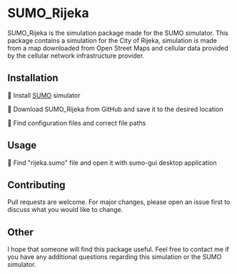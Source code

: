 ﻿# SUMO_Rijeka

SUMO_Rijeka is the simulation package made for the SUMO simulator.
This package contains a simulation for the City of Rijeka, simulation is made from a map downloaded from Open Street Maps and cellular data provided by the cellular network infrastructure provider. 

## Installation
📌 Install [SUMO](https://www.eclipse.org/sumo/) simulator 

📌 Download SUMO_Rijeka from GitHub and save it to the desired location

📌 Find configuration files and correct file paths

## Usage
📌 Find "rijeka.sumo" file and open it with sumo-gui desktop application

## Contributing
Pull requests are welcome. For major changes, please open an issue first to discuss what you would like to change.

## Other

I hope that someone will find this package useful. Feel free to contact me if you have any additional questions regarding this simulation or the SUMO simulator. 
